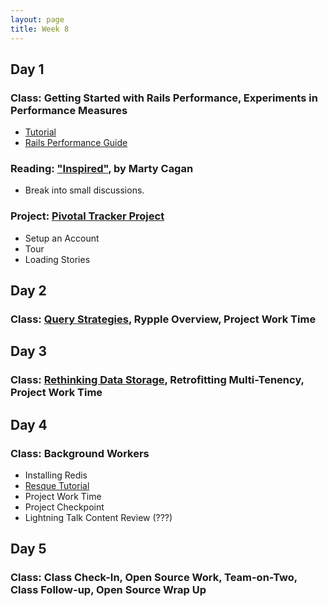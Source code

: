 ```yaml
---
layout: page
title: Week 8
---
```


## Day 1

### Class: Getting Started with Rails Performance, Experiments in Performance Measures

* [Tutorial](http://tutorials.jumpstartlab.com/topics/performance/measuring/html)
* [Rails Performance Guide](http://httpd.apache.org/docs/2.2/programs/ab.html)

### Reading: ["Inspired"](http://amzn.to/HUA0fw), by Marty Cagan

* Break into small discussions. 

### Project: [Pivotal Tracker Project](http://www.pivotaltracker.com)

* Setup an Account
* Tour
* Loading Stories

## Day 2

### Class: [Query Strategies](http://tutorials.jumpstartlab.com/topics/performance/queries.html), Rypple Overview, Project Work Time

## Day 3

### Class: [Rethinking Data Storage](http://tutorials.jumpstartlab.com/topics/performance/queries.html), Retrofitting Multi-Tenency, Project Work Time

## Day 4

### Class: Background Workers

* Installing Redis
* [Resque Tutorial](http://tutorials.jumpstartlab.com/topics/performance/queries.html) 
* Project Work Time
* Project Checkpoint
* Lightning Talk Content Review (???)

## Day 5

### Class: Class Check-In, Open Source Work, Team-on-Two, Class Follow-up, Open Source Wrap Up


